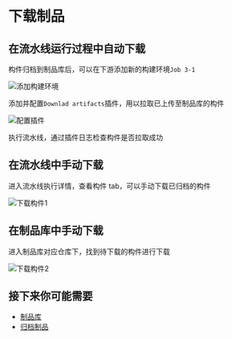 # 下载制品

## 在流水线运行过程中自动下载

构件归档到制品库后，可以在下游添加新的构建环境`Job 3-1`

![添加构建环境](../../assets/artifactory_3.png)

添加并配置`Downlad artifacts`插件，用以拉取已上传至制品库的构件

![配置插件](../../assets/artifactory_4.png)

执行流水线，通过插件日志检查构件是否拉取成功

## 在流水线中手动下载

进入流水线执行详情，查看构件 tab，可以手动下载已归档的构件

![下载构件1](../../assets/artifactory_6.png)

## 在制品库中手动下载

进入制品库对应仓库下，找到待下载的构件进行下载


![下载构件2](../../assets/artifactory_7.png)

## 接下来你可能需要

* [制品库](Artifactory.md)
* [归档制品](archive.md)